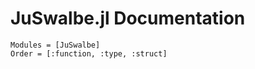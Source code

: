 # JuSwalbe.jl Documentation

```@autodocs
Modules = [JuSwalbe]
Order = [:function, :type, :struct] 
```
